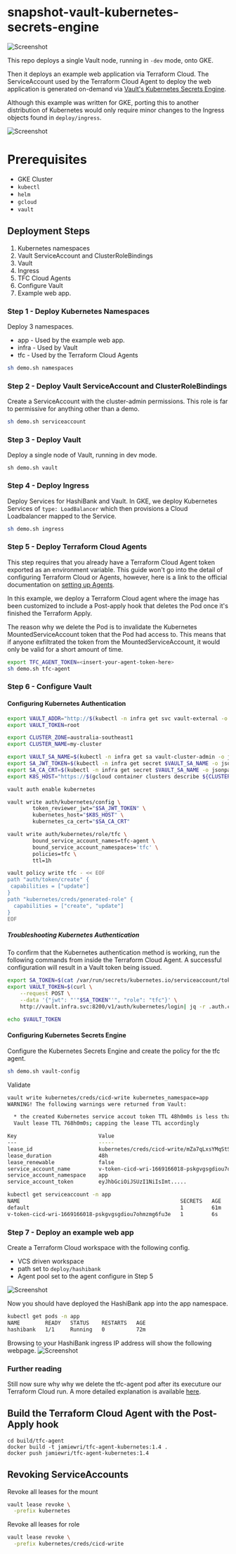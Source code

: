 # snapshot-vault-kubernetes-secrets-engine
![Screenshot](images/diagram.png)

This repo deploys a single Vault node, running in `-dev` mode, onto GKE. 

Then it deploys an example web application via Terraform Cloud. The ServiceAccount used by the Terraform Cloud Agent to deploy the web application is generated on-demand via [Vault's Kubernetes Secrets Engine](https://developer.hashicorp.com/vault/docs/secrets/kubernetes).

Although this example was written for GKE, porting this to another distribution of Kubernetes would only require minor changes to the Ingress objects found in `deploy/ingress`.

![Screenshot](images/hashibank.png)

# Prerequisites
- GKE Cluster
- `kubectl`
- `helm`
- `gcloud`
- `vault`

## Deployment Steps
1. Kubernetes namespaces
2. Vault ServiceAccount and ClusterRoleBindings
3. Vault
4. Ingress
5. TFC Cloud Agents
6. Configure Vault
7. Example web app.

### Step 1 - Deploy Kubernetes Namespaces
Deploy 3 namespaces.
- app - Used by the example web app.
- infra - Used by Vault
- tfc - Used by the Terraform Cloud Agents

```bash
sh demo.sh namespaces
```

### Step 2 - Deploy Vault ServiceAccount and ClusterRoleBindings
Create a ServiceAccount with the cluster-admin permissions. This role is far to permissive for anything other than a demo.
```bash
sh demo.sh serviceaccount
```

### Step 3 - Deploy Vault
Deploy a single node of Vault, running in dev mode.
```
sh demo.sh vault
```

### Step 4 - Deploy Ingress
Deploy Services for HashiBank and Vault. In GKE, we deploy Kubernetes Services of `type: LoadBalancer` which then provisions a Cloud Loadbalancer mapped to the Service.

```bash
sh demo.sh ingress
```

### Step 5 - Deploy Terraform Cloud Agents
This step requires that you already have a Terraform Cloud Agent token exported as an environment variable. This guide won't go into the detail of configuring Terraform Cloud or Agents, however, here is a link to the official documentation on [setting up Agents](https://developer.hashicorp.com/terraform/cloud-docs/agents/agents).

In this example, we deploy a Terraform Cloud agent where the image has been customized to include a Post-apply hook that deletes the Pod once it's finished the Terraform Apply. 

The reason why we delete the Pod is to invalidate the Kubernetes MountedServiceAccount token that the Pod had access to. This means that if anyone exfiltrated the token from the MountedServiceAccount, it would only be valid for a short amount of time.

```bash
export TFC_AGENT_TOKEN=<insert-your-agent-token-here>
sh demo.sh tfc-agent
```

### Step 6 - Configure Vault
#### Configuring Kubernetes Authentication
```bash
export VAULT_ADDR="http://$(kubectl -n infra get svc vault-external -o json | jq -r '.status.loadBalancer.ingress[0].ip')"
export VAULT_TOKEN=root

export CLUSTER_ZONE=australia-southeast1
export CLUSTER_NAME=my-cluster

export VAULT_SA_NAME=$(kubectl -n infra get sa vault-cluster-admin -o jsonpath="{.secrets[*]['name']}")
export SA_JWT_TOKEN=$(kubectl -n infra get secret $VAULT_SA_NAME -o jsonpath="{.data.token}" | base64 --decode; echo)
export SA_CA_CRT=$(kubectl -n infra get secret $VAULT_SA_NAME -o jsonpath="{.data['ca\.crt']}" | base64 --decode; echo)
export K8S_HOST="https://$(gcloud container clusters describe ${CLUSTER_NAME} --zone ${CLUSTER_ZONE} --format json | jq -r .endpoint)"

vault auth enable kubernetes

vault write auth/kubernetes/config \
        token_reviewer_jwt="$SA_JWT_TOKEN" \
        kubernetes_host="$K8S_HOST" \
        kubernetes_ca_cert="$SA_CA_CRT"

vault write auth/kubernetes/role/tfc \
        bound_service_account_names=tfc-agent \
        bound_service_account_namespaces='tfc' \
        policies=tfc \
        ttl=1h

vault policy write tfc - << EOF
path "auth/token/create" {
 capabilities = ["update"]
}
path "kubernetes/creds/generated-role" {
  capabilities = ["create", "update"]
}
EOF
```

##### Troubleshooting Kubernetes Authentication
To confirm that the Kubernetes authentication method is working, run the following commands from inside the Terraform Cloud Agent. A successful configuration will result in a Vault token being issued.
```bash
export SA_TOKEN=$(cat /var/run/secrets/kubernetes.io/serviceaccount/token)
export VAULT_TOKEN=$(curl \
    --request POST \
    --data '{"jwt": "'"$SA_TOKEN"'", "role": "tfc"}' \
    http://vault.infra.svc:8200/v1/auth/kubernetes/login| jq -r .auth.client_token)

echo $VAULT_TOKEN
```

#### Configuring Kubernetes Secrets Engine
Configure the Kubernetes Secrets Engine and create the policy for the tfc agent.
```bash
sh demo.sh vault-config
```

Validate
```bash
vault write kubernetes/creds/cicd-write kubernetes_namespace=app
WARNING! The following warnings were returned from Vault:

  * the created Kubernetes service accout token TTL 48h0m0s is less than the
  Vault lease TTL 768h0m0s; capping the lease TTL accordingly

Key                          Value
---                          -----
lease_id                     kubernetes/creds/cicd-write/mZa7qLxsYMqStSROhgNUMjSQ
lease_duration               48h
lease_renewable              false
service_account_name         v-token-cicd-wri-1669166018-pskgvgsgdiou7ohmzmg6fu3e
service_account_namespace    app
service_account_token        eyJhbGciOiJSUzI1NiIsImt.....

kubectl get serviceaccount -n app
NAME                                                   SECRETS   AGE
default                                                1         61m
v-token-cicd-wri-1669166018-pskgvgsgdiou7ohmzmg6fu3e   1         6s
```


### Step 7 - Deploy an example web app
Create a Terraform Cloud workspace with the following config.
- VCS driven workspace
- path set to `deploy/hashibank`
- Agent pool set to the agent configure in Step 5

![Screenshot](images/tfc.png)

Now you should have deployed the HashiBank app into the app namespace.

```bash
kubectl get pods -n app
NAME        READY   STATUS    RESTARTS   AGE
hashibank   1/1     Running   0          72m
```

Browsing to your HashiBank ingress IP address will show the following webpage.
![Screenshot](images/hashibank.png)

### Further reading
Still now sure why why we delete the tfc-agent pod after its executure our Terraform Cloud run. A more detailed explanation is available [here](why-do-we-delete-the-tfc-agent.md).
 

## Build the Terraform Cloud Agent with the Post-Apply hook
```
cd build/tfc-agent
docker build -t jamiewri/tfc-agent-kubernetes:1.4 .
docker push jamiewri/tfc-agent-kubernetes:1.4
```

## Revoking ServiceAccounts
Revoke all leases for the mount
```bash
vault lease revoke \
  -prefix kubernetes
```

Revoke all leases for role
```bash
vault lease revoke \
  -prefix kubernetes/creds/cicd-write
```
